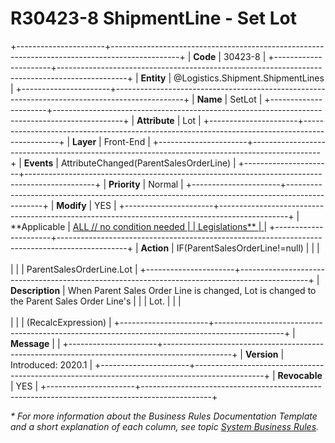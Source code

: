 ﻿---
erp.type: front-end-business-rule
erp.entity: Logistics.Shipment.ShipmentLines
---

# R30423-8 ShipmentLine - Set Lot
+----------------------+-----------------------------------------------------------------------------------------------+
| **Code**             | 30423-8                                                                                       |
+----------------------+-----------------------------------------------------------------------------------------------+
| **Entity**           | @Logistics.Shipment.ShipmentLines                                                             |
+----------------------+-----------------------------------------------------------------------------------------------+
| **Name**             | SetLot                                                                                        |
+----------------------+-----------------------------------------------------------------------------------------------+
| **Attribute**        | Lot                                                                                           |
+----------------------+-----------------------------------------------------------------------------------------------+
| **Layer**            | Front-End                                                                                     |
+----------------------+-----------------------------------------------------------------------------------------------+
| **Events**           | AttributeChanged(ParentSalesOrderLine)                                                        |
+----------------------+-----------------------------------------------------------------------------------------------+
| **Priority**         | Normal                                                                                        |
+----------------------+-----------------------------------------------------------------------------------------------+
| **Modify**           | YES                                                                                           |
+----------------------+-----------------------------------------------------------------------------------------------+
| **Applicable         | [ALL // no condition needed                                                                   |
| Legislations**       | ](xref:applicable-legislations)                                                               |
+----------------------+-----------------------------------------------------------------------------------------------+
| **Action**           | IF(ParentSalesOrderLine!=null)                                                                |
|                      | <br/><br/>                                                                                    |
|                      | ParentSalesOrderLine.Lot                                                                      |
+----------------------+-----------------------------------------------------------------------------------------------+
| **Description**      | When Parent Sales Order Line is changed, Lot is changed to the Parent Sales Order Line\'s     |
|                      | Lot.                                                                                          |
|                      | <br/><br/>                                                                                    |
|                      | (RecalcExpression)                                                                            |
+----------------------+-----------------------------------------------------------------------------------------------+
| **Message**          |                                                                                               |
+----------------------+-----------------------------------------------------------------------------------------------+
| **Version**          | Introduced: 2020.1                                                                            |
+----------------------+-----------------------------------------------------------------------------------------------+
| **Revocable**        | YES                                                                                           |
+----------------------+-----------------------------------------------------------------------------------------------+

*\* For more information about the Business Rules Documentation Template and a short explanation of each column, see
topic [System Business Rules](../templates/template-description-system-business-rules.md).*
